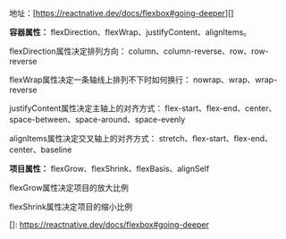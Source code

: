 地址：[https://reactnative.dev/docs/flexbox#going-deeper][]

**容器属性：**
flexDirection、flexWrap、justifyContent、alignItems。

flexDirection属性决定排列方向：
column、column-reverse、row、row-reverse

flexWrap属性决定一条轴线上排列不下时如何换行：
nowrap、wrap、wrap-reverse

justifyContent属性决定主轴上的对齐方式：
flex-start、flex-end、center、space-between、space-around、space-evenly

alignItems属性决定交叉轴上的对齐方式：
stretch、flex-start、flex-end、center、baseline


**项目属性：**
flexGrow、flexShrink、flexBasis、alignSelf

flexGrow属性决定项目的放大比例

flexShrink属性决定项目的缩小比例

[]: https://reactnative.dev/docs/flexbox#going-deeper